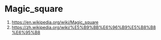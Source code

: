 # Magic_square
1. https://en.wikipedia.org/wiki/Magic_square
2. https://zh.wikipedia.org/wiki/%E5%B9%BB%E6%96%B9%E5%B8%B8%E6%95%B8
